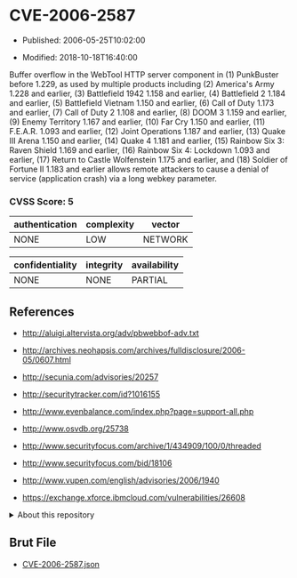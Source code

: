 # CVE-2006-2587

- Published: 2006-05-25T10:02:00

- Modified: 2018-10-18T16:40:00

Buffer overflow in the WebTool HTTP server component in (1) PunkBuster before 1.229, as used by multiple products including (2) America's Army 1.228 and earlier, (3) Battlefield 1942 1.158 and earlier, (4) Battlefield 2 1.184 and earlier, (5) Battlefield Vietnam 1.150 and earlier, (6) Call of Duty 1.173 and earlier, (7) Call of Duty 2 1.108 and earlier, (8) DOOM 3 1.159 and earlier, (9) Enemy Territory 1.167 and earlier, (10) Far Cry 1.150 and earlier, (11) F.E.A.R. 1.093 and earlier, (12) Joint Operations 1.187 and earlier, (13) Quake III Arena 1.150 and earlier, (14) Quake 4 1.181 and earlier, (15) Rainbow Six 3: Raven Shield 1.169 and earlier, (16) Rainbow Six 4: Lockdown 1.093 and earlier, (17) Return to Castle Wolfenstein 1.175 and earlier, and (18) Soldier of Fortune II 1.183 and earlier allows remote attackers to cause a denial of service (application crash) via a long webkey parameter.

### CVSS Score: **5**

| authentication | complexity | vector |
| --- | --- | --- |
| NONE | LOW | NETWORK |

| confidentiality | integrity | availability |
| --- | --- | --- |
| NONE | NONE | PARTIAL |

## References

* http://aluigi.altervista.org/adv/pbwebbof-adv.txt

* http://archives.neohapsis.com/archives/fulldisclosure/2006-05/0607.html

* http://secunia.com/advisories/20257

* http://securitytracker.com/id?1016155

* http://www.evenbalance.com/index.php?page=support-all.php

* http://www.osvdb.org/25738

* http://www.securityfocus.com/archive/1/434909/100/0/threaded

* http://www.securityfocus.com/bid/18106

* http://www.vupen.com/english/advisories/2006/1940

* https://exchange.xforce.ibmcloud.com/vulnerabilities/26608

<details>
<summary>About this repository</summary> 

  This repository is part of the project [Live Hack CVE](https://github.com/Live-Hack-CVE). Main website can be found [www.live-hack.org](https://www.live-hack.org) 
  
  Made by [Sn0wAlice](https://github.com/Sn0wAlice) for the people that care about security and need to have a feed of the latest CVEs. Hope you enjoy it, don't forget to star the repo and follow me on [Twitter](https://twitter.com/Sn0wAlice) and [Github](https://github.com/Sn0wAlice). And that is my [personnal website](https://www.alice-snow.me/)

  - [Home Page](https://github.com/Live-Hack-CVE)
  - [Framework](https://github.com/Live-Hack-CVE/cve-framework)
  - [CVE database](https://github.com/Live-Hack-CVE/full_database)
  - [Changelog](https://github.com/Live-Hack-CVE/Changelog)
</details>

## Brut File

* [CVE-2006-2587.json](https://raw.githubusercontent.com/Live-Hack-CVE/full_database/main/cves/2006/CVE-2006-2587.json)

